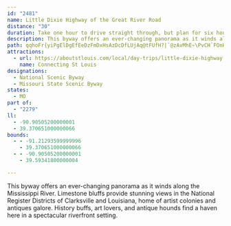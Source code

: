 ```yaml
---
id: "2481"
name: Little Dixie Highway of the Great River Road
distance: "30"
duration: Take one hour to drive straight through, but plan for six hours to enjoy the features of this area.
description: This byway offers an ever-changing panorama as it winds along the Mississippi River. Limestone bluffs provide stunning views in the National Register Districts of Clarksville and Louisiana, home of artist colonies and antiques galore. History buffs, art lovers, and antique hounds find a haven here in a spectacular riverfront setting.
path: qqhoFr{yiPgElDgEfEeDzFmDxHsAzDcDfLUjAq@tFUfH?|`@zAvMhE~\PvCH`FOnHy@fJuAfH}A~Eo@~A}A`D_BjCmgA|mAa[~a@gT|TaBxB}BxDq@xAkD~Jql@`jBsG`Oam@|wAcCzEyB|CkCbCuBvAaLfFcAp@cDnCqo@zn@cBpBmArBoAtCo@jBy@tD[x@]jBUfCClJ_@lN_@x[_@nQ]rD_AzEwAlEaBfD}BdDiBjBcDtBwB`Aa`@xJyBp@}Ax@}D`EiApBoAtCs@xByEnRs@nBuBxDqA|AyCrCqYdT{KrIeLfIx@xBXzCBpAS|EBbAUFMd@oCv]}@lHe@`Cw@dBiH|My@lA}ArAgC~AsBx@aBGkB_@q@JYTmDdFqJ`PuBrCc@`AUxCgA~DOxAOxEOfAy@xBEr@?d@hAlFGlBk@dCcEhM_@rB?`BOfHYvDYhBuMnZqIpXi@lBy@~E[nEIfDDpCNhD|BnT|AlMnC`GzHhNnCpFdAzDRzBD|AIzPK`GUfBY~@cBzDsApDYrB{A~SJjCl@zIn@hQXjCtAzHXtDBdFg@|v@E|W_@pr@EjAWfBQt@s@fAy@x@cBl@{@F_LBuBRuDz@eFt@qGOqlAYoAJiAd@m@^q@~@q@nBM~@IvDIvy@WzDeDb_@i@nNrAvQbCpWdA~N?tCSjAa@fA_AdBgB`Cs@dCa@fDyBb\w@zHcAfFmEhRq@jBsA`C{M|TkDdFu@r@iBfA}Cv@yA@irBQyDe@uAa@cCwAuBiBs@_AsAeC}DiKgIiScA_B{@aAcAu@}BaAyASyCM_ZIkA\oA~@m@f@gDdE_Ar@kCt@wBVmFPsAOyBm@yAg@qCyAaEmAqA_AyAsAiBmCgAkAkAq@}@OqF_CcMeCiAg@mAsB}B{Go@yAyAkC}@_A{As@iAQ{HOoAO}Am@cAy@q@_BaA{E[aLYwAeAgBo@k@mAUoADgAf@o@f@cBbFcAtDg@rAmAxA}AjAcCn@oETs@Le@RcBxAoCxAwBJmCKyARk@Rm@d@mE~EgAj@eDlAo@JcAE_Aq@{HyIyC{BkAE{@V_Ax@s@`B_DhVc@lBk@tAcAtAw@n@q@^{Bl@gcAlTmk@vOwAf@eBbAcAnA_AnBiApEaBbE[XqHtDiAlAo@dB]~BA`A@|@f@tFBdCk@`Du@zB
attractions:
  - url: https://aboutstlouis.com/local/day-trips/little-dixie-highway
    name: Connecting St Louis
designations:
  - National Scenic Byway
  - Missouri State Scenic Byway
states:
  - MO
part of:
  - "2279"
ll:
  - -90.90505200000001
  - 39.370651000000066
bounds:
  - - -91.21293599999996
    - 39.370651000000066
  - - -90.90505200000001
    - 39.59341800000004

---
```


This byway offers an ever-changing panorama as it winds along the Mississippi River. Limestone bluffs provide stunning views in the National Register Districts of Clarksville and Louisiana, home of artist colonies and antiques galore. History buffs, art lovers, and antique hounds find a haven here in a spectacular riverfront setting.

